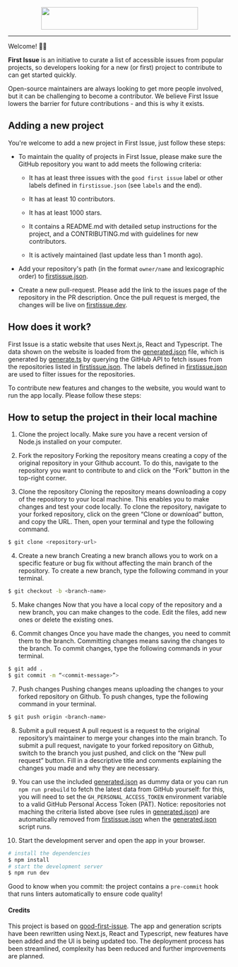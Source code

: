 <p align="center">
  <img src="public/firstissue.png" width="355" height="51"/>
</p>

---

Welcome! 👋🏼

**First Issue** is an initiative to curate a list of accessible issues from popular projects, so developers looking for a new (or first) project to contribute to can get started quickly.

Open-source maintainers are always looking to get more people involved, but it can be challenging to become a contributor. We believe First Issue lowers the barrier for future contributions - and this is why it exists.

## Adding a new project

You're welcome to add a new project in First Issue, just follow these steps:

- To maintain the quality of projects in First Issue, please make sure the GitHub repository you want to add meets the following criteria:

  - It has at least three issues with the `good first issue` label or other labels defined in `firstissue.json` (see `labels` and the end).

  - It has at least 10 contributors.

  - It has at least 1000 stars.

  - It contains a README.md with detailed setup instructions for the project, and a CONTRIBUTING.md with guidelines for new contributors.

  - It is actively maintained (last update less than 1 month ago).

- Add your repository's path (in the format `owner/name` and lexicographic order) to [firstissue.json](firstissue.json).

- Create a new pull-request. Please add the link to the issues page of the repository in the PR description. Once the pull request is merged, the changes will be live on [firstissue.dev](https://firstissue.dev/).

## How does it work?

First Issue is a static website that uses Next.js, React and Typescript. The data shown on the website is loaded from the [generated.json](generated.json) file, which is generated by [generate.ts](generate.ts) by querying the GitHub API to fetch issues from the repositories listed in [firstissue.json](firstissue.json). The labels defined in [firstissue.json](firstissue.json) are used to filter issues for the repositories.

To contribute new features and changes to the website, you would want to run the app locally. Please follow these steps:


## How to setup the project in their local machine

1. Clone the project locally. Make sure you have a recent version of Node.js installed on your computer.

2. Fork the repository
Forking the repository means creating a copy of the original repository in your Github account. To do this, navigate to the repository you want to contribute to and click on the “Fork” button in the top-right corner.

3. Clone the repository
Cloning the repository means downloading a copy of the repository to your local machine. This enables you to make changes and test your code locally. To clone the repository, navigate to your forked repository, click on the green “Clone or download” button, and copy the URL. Then, open your terminal and type the following command.

```bash
$ git clone <repository-url>
```

4. Create a new branch
Creating a new branch allows you to work on a specific feature or bug fix without affecting the main branch of the repository. To create a new branch, type the following command in your terminal.

```bash
$ git checkout -b <branch-name>
```

5. Make changes
Now that you have a local copy of the repository and a new branch, you can make changes to the code. Edit the files, add new ones or delete the existing ones.

6. Commit changes
Once you have made the changes, you need to commit them to the branch. Committing changes means saving the changes to the branch. To commit changes, type the following commands in your terminal.

```bash
$ git add .
$ git commit -m “<commit-message>”>
```

7. Push changes
Pushing changes means uploading the changes to your forked repository on Github. To push changes, type the following command in your terminal.

```bash
$ git push origin <branch-name>
```

8. Submit a pull request
A pull request is a request to the original repository’s maintainer to merge your changes into the main branch. To submit a pull request, navigate to your forked repository on Github, switch to the branch you just pushed, and click on the “New pull request” button. Fill in a descriptive title and comments explaining the changes you made and why they are necessary.

9. You can use the included [generated.json](generated.json) as dummy data or you can run `npm run prebuild` to fetch the latest data from GitHub yourself: for this, you will need to set the `GH_PERSONAL_ACCESS_TOKEN` environment variable to a valid GitHub Personal Access Token (PAT). Notice: repositories not maching the criteria listed above (see rules in [generated.json](generated.json)) are automatically removed from [firstissue.json](firstissue.json) when the [generated.json](generated.json) script runs.

10. Start the development server and open the app in your browser.

```bash
# install the dependencies
$ npm install
# start the development server
$ npm run dev
```

Good to know when you commit: the project contains a `pre-commit` hook that runs linters automatically to ensure code quality!

#### Credits

This project is based on [good-first-issue](https://github.com/deepsourcelabs/good-first-issue). The app and generation scripts have been rewritten using Next.js, React and Typescript, new features have been added and the UI is being updated too. The deployment process has been streamlined, complexity has been reduced and further improvements are planned.

